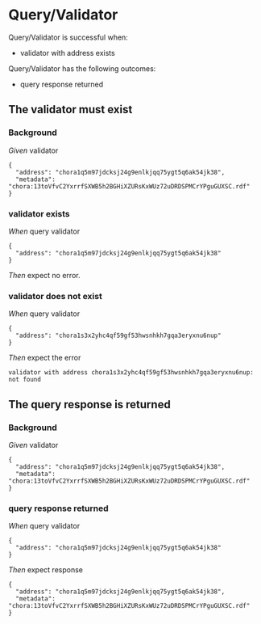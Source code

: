 # Query/Validator

Query/Validator is successful when:
  - validator with address exists

  Query/Validator has the following outcomes:
  - query response returned

## The validator must exist

### Background

_Given_ validator

```
{
  "address": "chora1q5m97jdcksj24g9enlkjqq75ygt5q6ak54jk38",
  "metadata": "chora:13toVfvC2YxrrfSXWB5h2BGHiXZURsKxWUz72uDRDSPMCrYPguGUXSC.rdf"
}
```

### validator exists

_When_ query validator

```
{
  "address": "chora1q5m97jdcksj24g9enlkjqq75ygt5q6ak54jk38"
}
```

_Then_ expect no error.

### validator does not exist

_When_ query validator

```
{
  "address": "chora1s3x2yhc4qf59gf53hwsnhkh7gqa3eryxnu6nup"
}
```

_Then_ expect the error

```
validator with address chora1s3x2yhc4qf59gf53hwsnhkh7gqa3eryxnu6nup: not found
```

## The query response is returned

### Background

_Given_ validator

```
{
  "address": "chora1q5m97jdcksj24g9enlkjqq75ygt5q6ak54jk38",
  "metadata": "chora:13toVfvC2YxrrfSXWB5h2BGHiXZURsKxWUz72uDRDSPMCrYPguGUXSC.rdf"
}
```

### query response returned

_When_ query validator

```
{
  "address": "chora1q5m97jdcksj24g9enlkjqq75ygt5q6ak54jk38"
}
```

_Then_ expect response

```
{
  "address": "chora1q5m97jdcksj24g9enlkjqq75ygt5q6ak54jk38",
  "metadata": "chora:13toVfvC2YxrrfSXWB5h2BGHiXZURsKxWUz72uDRDSPMCrYPguGUXSC.rdf"
}
```
